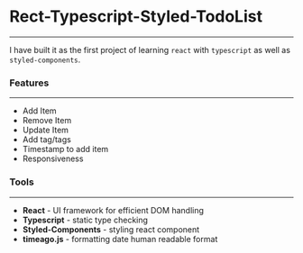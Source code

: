 # Rect-Typescript-Styled-TodoList

---

I have built it as the first project of learning `react` with `typescript` as well as `styled-components`.

### Features

---

- Add Item
- Remove Item
- Update Item
- Add tag/tags
- Timestamp to add item
- Responsiveness

### Tools

---

- **React** - UI framework for efficient DOM handling
- **Typescript** - static type checking
- **Styled-Components** - styling react component
- **timeago.js** - formatting date human readable format
